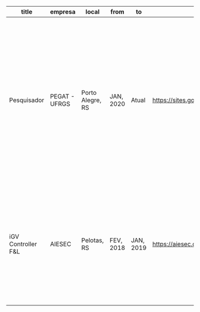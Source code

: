 title | empresa | local | from | to | link | site | description | tools
--- | --- | --- | --- | --- | --- | --- | --- | --- |
Pesquisador | PEGAT - UFRGS | Porto Alegre, RS | JAN, 2020 | Atual | https://sites.google.com/view/pegat | PEGAT | Desenvolvo a área de Economia Política, através do uso de modelos de Machine Learning (data mining, web scraping, forecasting, ...) e de Teoria dos Jogos (Jogo sequencial, estratégias puras, ...). O objetivo é identificar o comportamento dos políticos aos incentivos propostos. | [Python, R Studio, Excel, Overleaf] |
iGV Controller F&L | AIESEC | Pelotas, RS | FEV, 2018 | JAN, 2019 | https://aiesec.org.br | AIESEC | Organização da área de finanças, realizando o planejamento e a análise das tarefas, Criação de processos eficientes, Formação de líderes capazes de contribuir para um mundo mais sustentável e igualitário. | [Excel, Slack] |
